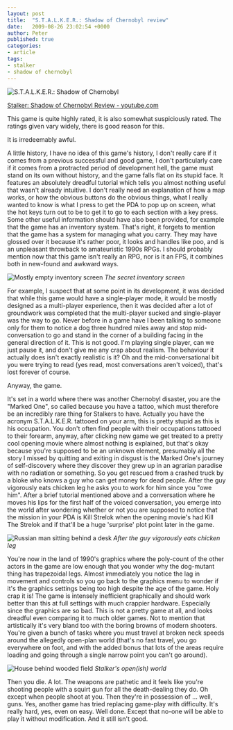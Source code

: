 ```yaml
---
layout: post
title:  "S.T.A.L.K.E.R.: Shadow of Chernobyl review"
date:   2009-08-26 23:02:54 +0000
author: Peter
published: true
categories:
- article
tags:
- stalker
- shadow of chernobyl
---
```

![S.T.A.L.K.E.R.: Shadow of Chernobyl]({{site.url}}/assets/images/stalker_header.jpg)

[Stalker: Shadow of Chernobyl Review - youtube.com](https://www.youtube.com/watch?v=ibCLrEP3OZ4)

This game is quite highly rated, it is also somewhat suspiciously rated. The ratings given vary widely, there is good reason for this.

It is irredeemably awful.

A little history, I have no idea of this game's history, I don't really care if it comes from a previous successful and good game, I don't particularly care if it comes from a protracted period of development hell, the game must stand on its own without history, and the game falls flat on its stupid face. It features an absolutely dreadful tutorial which tells you almost nothing useful that wasn't already intuitive. I don't really need an explanation of how a map works, or how the obvious buttons do the obvious things, what I really wanted to know is what I press to get the PDA to pop up on screen, what the hot keys turn out to be to get it to go to each section with a key press. Some other useful information should have also been provided, for example that the game has an inventory system. That's right, it forgets to mention that the game has a system for managing what you carry. They may have glossed over it because it's rather poor, it looks and handles like poo, and is an unpleasant throwback to amateuristic 1990s RPGs. I should probably mention now that this game isn't really an RPG, nor is it an FPS, it combines both in new-found and awkward ways.

![Mostly empty inventory screen]({{site.url}}/assets/images/stalker_Inventory.jpg "The secret inventory screen")
*The secret inventory screen*

For example, I suspect that at some point in its development, it was decided that while this game would have a single-player mode, it would be mostly designed as a multi-player experience, then it was decided after a lot of groundwork was completed that the multi-player sucked and single-player was the way to go. Never before in a game have I been talking to someone only for them to notice a dog three hundred miles away and stop mid-conversation to go and stand in the corner of a building facing in the general direction of it. This is not good. I'm playing single player, can we just pause it, and don't give me any crap about realism. The behaviour it actually does isn't exactly realistic is it? Oh and the mid-conversational bit you were trying to read (yes read, most conversations aren't voiced), that's lost forever of course.

Anyway, the game.

It's set in a world where there was another Chernobyl disaster, you are the "Marked One", so called because you have a tattoo, which must therefore be an incredibly rare thing for Stalkers to have. Actually you have the acronym S.T.A.L.K.E.R. tattooed on your arm, this is pretty stupid as this is his occupation. You don't often find people with their occupations tattooed to their forearm, anyway, after clicking new game we get treated to a pretty cool opening movie where almost nothing is explained, but that's okay because you're supposed to be an unknown element, presumably all the story I missed by quitting and exiting in disgust is the Marked One's journey of self-discovery where they discover they grew up in an agrarian paradise with no radiation or something. So you get rescued from a crashed truck by a bloke who knows a guy who can get money for dead people. After the guy vigorously eats chicken leg he asks you to work for him since you "owe him". After a brief tutorial mentioned above and a conversation where he moves his lips for the first half of the voiced conversation, you emerge into the world after wondering whether or not you are supposed to notice that the mission in your PDA is Kill Strelok when the opening movie's had Kill The Strelok and if that'll be a huge 'surprise' plot point later in the game.

![Russian man sitting behind a desk]({{site.url}}/assets/images/stalker_ChickenMan.jpg "After the guy vigorously eats chicken leg")
*After the guy vigorously eats chicken leg*

You're now in the land of 1990's graphics where the poly-count of the other actors in the game are low enough that you wonder why the dog-mutant thing has trapezoidal legs. Almost immediately you notice the lag in movement and controls so you go back to the graphics menu to wonder if it's the graphics settings being too high despite the age of the game. Holy crap it is! The game is intensely inefficient graphically and should work better than this at full settings with much crappier hardware. Especially since the graphics are so bad. This is not a pretty game at all, and looks dreadful even comparing it to much older games. Not to mention that artistically it's very bland too with the boring browns of modern shooters. You're given a bunch of tasks where you must travel at broken neck speeds around the allegedly open-plan world (that's no fast travel, you go everywhere on foot, and with the added bonus that lots of the areas require loading and going through a single narrow point you can't go around).

![House behind wooded field]({{site.url}}/assets/images/stalker_OpenWorld.jpg "Stalker's open(ish) world")
*Stalker's open(ish) world*

Then you die. A lot. The weapons are pathetic and it feels like you're shooting people with a squirt gun for all the death-dealing they do. Oh except when people shoot at you. Then they're in possession of ... well, guns. Yes, another game has tried replacing game-play with difficulty. It's really hard, yes, even on easy. Well done. Except that no-one will be able to play it without modification. And it still isn't good.

